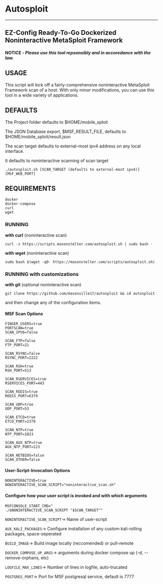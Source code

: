 # Autosploit
---
## EZ-Config Ready-To-Go Dockerized Noninteractive MetaSploit Framework

#### NOTICE - *Please use this tool repsonsibly and in accoredance with the law.*

## USAGE
This script will kick off a fairly-comprehensive noninteractive MetaSploit Framework scan of a host. With only minor modifications, you can use this tool in a wide variety of applications.

## DEFAULTS

The Project folder defaults to $HOME/mobile_sploit

The JSON Database export, $MSF_RESULT_FILE, defaults to $HOME/mobile_sploit/result.json

The scan target defaults to external-most ipv4 address on any local interface.

It defaults to noninteractive scanning of scan target

```
./autosploit.sh [SCAN_TARGET (defaults to external-most ipv4)] [MSF_WEB_PORT]
```

## REQUIREMENTS
```
docker
docker-compose
curl
wget
```

### RUNNING
**with curl** (noninteractive scan)
```
curl -s https://scripts.masonstelter.com/autosploit.sh | sudo bash -
```

**with wget** (noninteractive scan)
```
sudo bash $(wget -qO- https://masonstelter.com/scripts/autosploit.sh)
```

### RUNNING with customizations
**with git** (optional noninteractive scan)
```
git clone https://github.com/masonville17/autosploit && cd autosploit
```
and then change any of the configuration items.

#### MSF Scan Options
```
FINGER_USERS=true
PORTSCAN=true
SCAN_IPV6=false

SCAN_FTP=false
FTP_PORT=21

SCAN_RSYNC=false
RSYNC_PORT=2222

SCAN_RSH=true
RSH_PORT=513

SCAN_RSERVICES=true
RSERVICES_PORT=443

SCAN_REDIS=true
REDIS_PORT=6379

SCAN_UDP=true
UDP_PORT=53

SCAN_ETCD=true
ETCD_PORT=2379

SCAN_NTP=true
NTP_PORT=1023

SCAN_AUX_NTP=true
AUX_NTP_PORT=123

SCAN_NETBIOS=false
SCAN_OTHER=false
```

#### User-Script-Invocation Options
```
NONINTERACTIVE=true
NONINTERACTIVE_SCAN_SCRIPT="noninteractive_scan.sh"

```
#### Configure how your user script is invoked and with which arguments
```
MSFCONSOLE_START_CMD="
./$NONINTERACTIVE_SCAN_SCRIPT "$SCAN_TARGET""
```

```NONINTERACTIVE_SCAN_SCRIPT```-> Name of user-script

```AUX_KALI_PACKAGES```-> Configure installation of any custom kali-rolling packages, space-seperated

```BUILD_IMAGE```-> Build image locally (reccomended) or pull-remote

```DOCKER_COMPOSE_UP_ARGS```-> arguments during docker compose up (-d, --remove-orphans, etc)

```LOGFILE_MAX_LINES```-> Number of lines in logfile, auto-trucated

```POSTGRES_PORT```-> Port for MSF postgresql service, default is 7777

